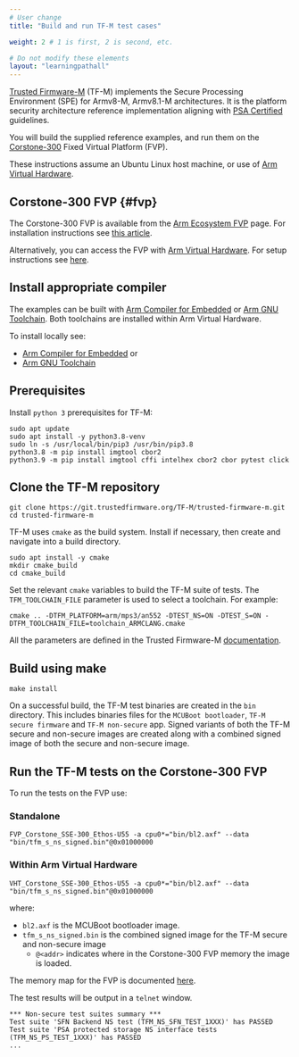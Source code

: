 ```yaml
---
# User change
title: "Build and run TF-M test cases"

weight: 2 # 1 is first, 2 is second, etc.

# Do not modify these elements
layout: "learningpathall"
---
```

[Trusted Firmware-M](https://www.trustedfirmware.org/projects/tf-m/) (TF-M) implements the Secure Processing Environment (SPE) for Armv8-M, Armv8.1-M architectures. It is the platform security architecture reference implementation aligning with [PSA Certified](https://www.psacertified.org/) guidelines.

You will build the supplied reference examples, and run them on the [Corstone-300](https://developer.arm.com/Processors/Corstone-300) Fixed Virtual Platform (FVP).

These instructions assume an Ubuntu Linux host machine, or use of [Arm Virtual Hardware](https://www.arm.com/products/development-tools/simulation/virtual-hardware).

## Corstone-300 FVP {#fvp}

The Corstone-300 FVP is available from the [Arm Ecosystem FVP](https://developer.arm.com/downloads/-/arm-ecosystem-fvps) page. For installation instructions see [this article](/install-tools/ecosystem_fvp/).

Alternatively, you can access the FVP with [Arm Virtual Hardware](https://www.arm.com/products/development-tools/simulation/virtual-hardware). For setup instructions see [here](/install-tools/avh#corstone).

## Install appropriate compiler

The examples can be built with [Arm Compiler for Embedded](https://developer.arm.com/Tools%20and%20Software/Arm%20Compiler%20for%20Embedded) or [Arm GNU Toolchain](https://developer.arm.com/Tools%20and%20Software/GNU%20Toolchain). Both toolchains are installed within Arm Virtual Hardware.

To install locally see:
- [Arm Compiler for Embedded](/install-tools/armclang/) or
- [Arm GNU Toolchain](/install-tools/gcc/#Arm-GNU)

## Prerequisites

Install `python 3` prerequisites for TF-M:
```console
sudo apt update
sudo apt install -y python3.8-venv
sudo ln -s /usr/local/bin/pip3 /usr/bin/pip3.8
python3.8 -m pip install imgtool cbor2
python3.9 -m pip install imgtool cffi intelhex cbor2 cbor pytest click
```

## Clone the TF-M repository
```console
git clone https://git.trustedfirmware.org/TF-M/trusted-firmware-m.git
cd trusted-firmware-m
```
TF-M uses `cmake` as the build system. Install if necessary, then create and navigate into a build directory.
```console
sudo apt install -y cmake
mkdir cmake_build
cd cmake_build
```
Set the relevant `cmake` variables to build the TF-M suite of tests. The `TFM_TOOLCHAIN_FILE` parameter is used to select a toolchain. For example:

```console
cmake .. -DTFM_PLATFORM=arm/mps3/an552 -DTEST_NS=ON -DTEST_S=ON -DTFM_TOOLCHAIN_FILE=toolchain_ARMCLANG.cmake
```
All the parameters are defined in the Trusted Firmware-M [documentation](https://tf-m-user-guide.trustedfirmware.org/docs/getting_started/tfm_build_instruction.html).

## Build using make
```console
make install
```
On a successful build, the TF-M test binaries are created in the `bin` directory. This includes binaries files for the `MCUBoot bootloader`, `TF-M secure firmware` and `TF-M non-secure` app. Signed variants of both the TF-M secure and non-secure images are created along with a combined signed image of both the secure and non-secure image.

## Run the TF-M tests on the Corstone-300 FVP

To run the tests on the FVP use:

### Standalone
```console
FVP_Corstone_SSE-300_Ethos-U55 -a cpu0*="bin/bl2.axf" --data "bin/tfm_s_ns_signed.bin"@0x01000000
```
### Within Arm Virtual Hardware
```console
VHT_Corstone_SSE-300_Ethos-U55 -a cpu0*="bin/bl2.axf" --data "bin/tfm_s_ns_signed.bin"@0x01000000
```
where:
- `bl2.axf` is the MCUBoot bootloader image.
- `tfm_s_ns_signed.bin` is the combined signed image for the TF-M secure and non-secure image
  - `@<addr>` indicates where in the Corstone-300 FVP memory the image is loaded. 

The memory map for the FVP is documented [here](https://developer.arm.com/documentation/100966/1118/Arm--Corstone-SSE-300-FVP/Memory-map-overview-for-Corstone-SSE-300).

The test results will be output in a `telnet` window.

```
*** Non-secure test suites summary ***
Test suite 'SFN Backend NS test (TFM_NS_SFN_TEST_1XXX)' has PASSED
Test suite 'PSA protected storage NS interface tests (TFM_NS_PS_TEST_1XXX)' has PASSED
...
```
